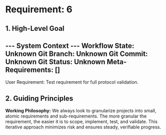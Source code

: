 # Requirement: 6

## 1. High-Level Goal

--- System Context ---
Workflow State: Unknown
Git Branch: Unknown
Git Commit: Unknown
Git Status: Unknown
Meta-Requirements: []
----------------------

User Requirement: Test requirement for full protocol validation.

## 2. Guiding Principles

**Working Philosophy:** We always look to granularize projects into small, atomic requirements and sub-requirements. The more granular the requirement, the easier it is to scope, implement, test, and validate. This iterative approach minimizes risk and ensures steady, verifiable progress.
